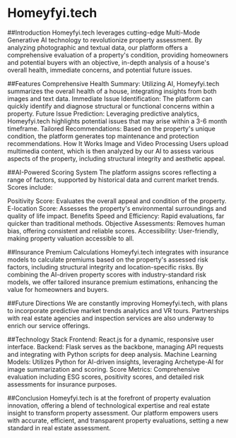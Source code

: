 # Homeyfyi.tech
##Introduction
Homeyfyi.tech leverages cutting-edge Multi-Mode Generative AI technology to revolutionize property assessment. By analyzing photographic and textual data, our platform offers a comprehensive evaluation of a property's condition, providing homeowners and potential buyers with an objective, in-depth analysis of a house's overall health, immediate concerns, and potential future issues.

##Features
Comprehensive Health Summary: Utilizing AI, Homeyfyi.tech summarizes the overall health of a house, integrating insights from both images and text data.
Immediate Issue Identification: The platform can quickly identify and diagnose structural or functional concerns within a property.
Future Issue Prediction: Leveraging predictive analytics, Homeyfyi.tech highlights potential issues that may arise within a 3-6 month timeframe.
Tailored Recommendations: Based on the property's unique condition, the platform generates top maintenance and protection recommendations.
How It Works
Image and Video Processing
Users upload multimedia content, which is then analyzed by our AI to assess various aspects of the property, including structural integrity and aesthetic appeal.

##AI-Powered Scoring System
The platform assigns scores reflecting a range of factors, supported by historical data and current market trends. Scores include:

Positivity Score: Evaluates the overall appeal and condition of the property.
E-location Score: Assesses the property's environmental surroundings and quality of life impact.
Benefits
Speed and Efficiency: Rapid evaluations, far quicker than traditional methods.
Objective Assessments: Removes human bias, offering consistent and reliable scores.
Accessibility: User-friendly, making property valuation accessible to all.

##Insurance Premium Calculations
Homeyfyi.tech integrates with insurance models to calculate premiums based on the property's assessed risk factors, including structural integrity and location-specific risks. By combining the AI-driven property scores with industry-standard risk models, we offer tailored insurance premium estimations, enhancing the value for homeowners and buyers.

##Future Directions
We are constantly improving Homeyfyi.tech, with plans to incorporate predictive market trends analytics and VR tours. Partnerships with real estate agencies and inspection services are also underway to enrich our service offerings.

##Technology Stack
Frontend: React.js for a dynamic, responsive user interface.
Backend: Flask serves as the backbone, managing API requests and integrating with Python scripts for deep analysis.
Machine Learning Models: Utilizes Python for AI-driven insights, leveraging Archetype-AI for image summarization and scoring.
Score Metrics: Comprehensive evaluation including ESG scores, positivity scores, and detailed risk assessments for insurance purposes.

##Conclusion
Homeyfyi.tech is at the forefront of property evaluation innovation, offering a blend of technological expertise and real estate insight to transform property assessment. Our platform empowers users with accurate, efficient, and transparent property evaluations, setting a new standard in real estate assessment.

